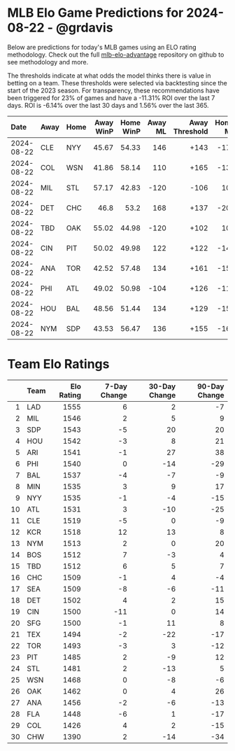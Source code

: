 # MLB Elo Game Predictions for 2024-08-22 - @grdavis
Below are predictions for today's MLB games using an ELO rating methodology. Check out the full [mlb-elo-advantage](https://github.com/grdavis/mlb-elo-advantage) repository on github to see methodology and more.

The thresholds indicate at what odds the model thinks there is value in betting on a team. These thresholds were selected via backtesting since the start of the 2023 season. For transparency, these recommendations have been triggered for 23% of games and have a -11.31% ROI over the last 7 days. ROI is -6.14% over the last 30 days and 1.56% over the last 365.

| Date       | Away   | Home   |   Away WinP |   Home WinP |   Away ML |   Away Threshold |   Home ML |   Home Threshold |
|:-----------|:-------|:-------|------------:|------------:|----------:|-----------------:|----------:|-----------------:|
| 2024-08-22 | CLE    | NYY    |       45.67 |       54.33 |       146 |             +143 |      -174 |             +104 |
| 2024-08-22 | COL    | WSN    |       41.86 |       58.14 |       110 |             +165 |      -130 |             -110 |
| 2024-08-22 | MIL    | STL    |       57.17 |       42.83 |      -120 |             -106 |       102 |             +159 |
| 2024-08-22 | DET    | CHC    |       46.8  |       53.2  |       168 |             +137 |      -200 |             +109 |
| 2024-08-22 | TBD    | OAK    |       55.02 |       44.98 |      -120 |             +102 |       102 |             +147 |
| 2024-08-22 | CIN    | PIT    |       50.02 |       49.98 |       122 |             +122 |      -144 |             +122 |
| 2024-08-22 | ANA    | TOR    |       42.52 |       57.48 |       134 |             +161 |      -158 |             -107 |
| 2024-08-22 | PHI    | ATL    |       49.02 |       50.98 |      -104 |             +126 |      -112 |             +118 |
| 2024-08-22 | HOU    | BAL    |       48.56 |       51.44 |       134 |             +129 |      -158 |             +116 |
| 2024-08-22 | NYM    | SDP    |       43.53 |       56.47 |       136 |             +155 |      -162 |             -104 |

# Team Elo Ratings
|    | Team   |   Elo Rating |   7-Day Change |   30-Day Change |   90-Day Change |
|---:|:-------|-------------:|---------------:|----------------:|----------------:|
|  1 | LAD    |         1555 |              6 |               2 |              -7 |
|  2 | MIL    |         1546 |              2 |               5 |               9 |
|  3 | SDP    |         1543 |             -5 |              20 |              20 |
|  4 | HOU    |         1542 |             -3 |               8 |              21 |
|  5 | ARI    |         1541 |             -1 |              27 |              38 |
|  6 | PHI    |         1540 |              0 |             -14 |             -29 |
|  7 | BAL    |         1537 |             -4 |              -7 |              -9 |
|  8 | MIN    |         1535 |              3 |               9 |              17 |
|  9 | NYY    |         1535 |             -1 |              -4 |             -15 |
| 10 | ATL    |         1531 |              3 |             -10 |             -25 |
| 11 | CLE    |         1519 |             -5 |               0 |              -9 |
| 12 | KCR    |         1518 |             12 |              13 |               8 |
| 13 | NYM    |         1513 |              2 |               0 |              20 |
| 14 | BOS    |         1512 |              7 |              -3 |               4 |
| 15 | TBD    |         1512 |              6 |               5 |               7 |
| 16 | CHC    |         1509 |             -1 |               4 |              -4 |
| 17 | SEA    |         1509 |             -8 |              -6 |             -11 |
| 18 | DET    |         1502 |              4 |               2 |              15 |
| 19 | CIN    |         1500 |            -11 |               0 |              14 |
| 20 | SFG    |         1500 |             -1 |              11 |               8 |
| 21 | TEX    |         1494 |             -2 |             -22 |             -17 |
| 22 | TOR    |         1493 |             -3 |               3 |             -12 |
| 23 | PIT    |         1485 |              2 |              -9 |              12 |
| 24 | STL    |         1481 |              2 |             -13 |               5 |
| 25 | WSN    |         1468 |              0 |              -8 |              -6 |
| 26 | OAK    |         1462 |              0 |               4 |              26 |
| 27 | ANA    |         1456 |             -2 |              -6 |             -13 |
| 28 | FLA    |         1448 |             -6 |               1 |             -17 |
| 29 | COL    |         1426 |              4 |               2 |             -15 |
| 30 | CHW    |         1390 |              2 |             -14 |             -34 |